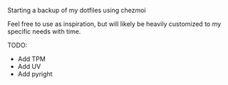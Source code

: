 Starting a backup of my dotfiles using chezmoi

Feel free to use as inspiration, but will likely be heavily customized to my specific needs with time.

TODO: 

- Add TPM
- Add UV
- Add pyright
